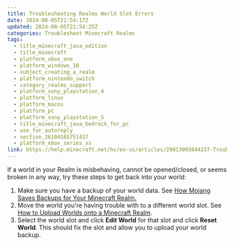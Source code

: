 ```yaml
---
title: Troubleshooting Realms World Slot Errors
date: 2024-08-05T21:54:17Z
updated: 2024-08-05T21:54:25Z
categories: Troubleshoot Minecraft Realms
tags:
  - title_minecraft_java_edition
  - title_minecraft
  - platform_xbox_one
  - platform_windows_10
  - subject_creating_a_realm
  - platform_nintendo_switch
  - category_realms_support
  - platform_sony_playstation_4
  - platform_linux
  - platform_macos
  - platform_pc
  - platform_sony_playstation_5
  - title_minecraft_java_bedrock_for_pc
  - use_for_autoreply
  - section_26104165751437
  - platform_xbox_series_xs
link: https://help.minecraft.net/hc/en-us/articles/29013093844237-Troubleshooting-Realms-World-Slot-Errors
---
```


If a world in your Realm is misbehaving, cannot be opened/closed, or seems broken in any way, try these steps to get back into your world:

1.  Make sure you have a backup of your world data. See [How Mojang Saves Backups for Your Minecraft Realm.](../Manage-Realms-Settings-Worlds/How-Mojang-Saves-Backups-for-Your-Minecraft-Realm.md)
2.  Move the world you're having trouble with to a different world slot. See [How to Upload Worlds onto a Minecraft Realm](../Manage-Realms-Settings-Worlds/How-to-Upload-Worlds-onto-a-Minecraft-Realm.md).
3.  Select the world slot and click **Edit World** for that slot and click **Reset World**. This should fix the slot and allow you to upload your world backup.
